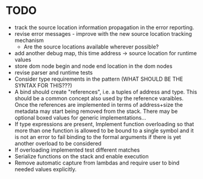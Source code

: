# TODO
- track the source location information propagation in the error reporting.
- revise error messages - improve with the new source location tracking mechanism
    - Are the source locations available wherever possible?
- add another debug map, this time address -> source location for runtime values
- store dom node begin and node end location in the dom nodes
- revise parser and runtime tests
- Consider type requirements in the pattern (WHAT SHOULD BE THE SYNTAX FOR THIS???)
- A bind should create "references", i.e. a tuples of address and type.
  This should be a common concept also used by the reference varaibles. Once
  the references are implemented in terms of address+size the metadata may start
  being removed from the stack. There may be optional boxed values for generic
  implementations...
- If type expressions are present, Implement function overloading so that more than one function is allowed
  to be bound to a single symbol and it is not an error to fail binding to the formal arguments if there
  is yet another overload to be considered
- If overloading implemented test different matches
- Serialize functions on the stack and enable execution
- Remove automatic capture from lambdas and require user to bind needed values explicitly.
